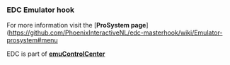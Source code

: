 ### EDC Emulator hook

For more information visit the [**ProSystem page**](https://github.com/PhoenixInteractiveNL/edc-masterhook/wiki/Emulator-prosystem#menu

EDC is part of [**emuControlCenter**](https://github.com/PhoenixInteractiveNL/emuControlCenter/wiki)
